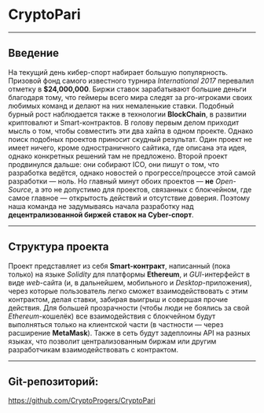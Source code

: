 # CryptoPari

---
## Введение
На текущий день кибер-спорт набирает большую популярность. Призовой фонд самого известного турнира *International 2017* перевалил отметку в **$24,000,000**. Биржи ставок зарабатывают большие деньги благодаря тому, что геймеры всего мира следят за pro-игроками своих любимых команд и делают на них немаленькие ставки. Подобный бурный рост наблюдается также в технологии **BlockChain**, в развитии криптовалют и Smart-контрактов. В голову первым делом приходит мысль о том, чтобы совместить эти два хайпа в одном проекте. Однако поиск подобных проектов приносит скудный результат. Один проект не имеет ничего, кроме одностраничного сайтика, где описана эта идея, однако конкретных решений там не предложено. Второй проект продвинулся дальше: они собирают ICO, они пишут о том, что разработка ведётся, однако новостей о прогрессе/процессе этой самой разработки — ноль. Но главный минут обоих проектов — **не** *Open-Source*, а это не допустимо для проектов, связанных с блокчейном, где самое главное — открытость действий и отсутствие доверия. Поэтому наша команда не задумываясь начала разработку над **децентрализованной биржей ставок на Cyber-спорт**.

---
## Структура проекта
Проект представляет из себя **Smart-контракт**, написанный (пока только) на языке *Solidity* для платформы **Ethereum**, и *GUI*-интерфейст в виде *web*-сайта (и, в дальнейшем, мобильного и *Desktop*-приложения), через которые пользователь легко сможет взаимодействовать с этим контрактом, делая ставки, забирая выигрыш и совершая прочие действия. Для большей прозрачности (чтобы люди не боялись за свой *Ethereum*-кошелёк) все взаимодействия с блокчейном будут выполняться только на клиентской части (в частности — через расширение **MetaMask**). Также в сеть будут задеплоины API на разных языках, что позволит централизованным биржам или другим разработчикам взаимодействовать с контрактом.

---
## Git-репозиторий:
https://github.com/CryptoProgers/CryptoPari
